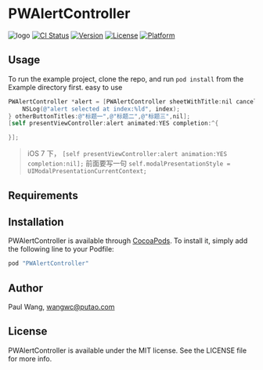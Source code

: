 # PWAlertController

![logo](https://github.com/wangweicheng7/blog/blob/gh-pages/images/logo.png)
[![CI Status](http://img.shields.io/travis/陌上一梦觅琴音/PWAlertController.svg?style=flat)](https://travis-ci.org/陌上一梦觅琴音/PWAlertController)
[![Version](https://img.shields.io/cocoapods/v/PWAlertController.svg?style=flat)](http://cocoapods.org/pods/PWAlertController)
[![License](https://img.shields.io/cocoapods/l/PWAlertController.svg?style=flat)](http://cocoapods.org/pods/PWAlertController)
[![Platform](https://img.shields.io/cocoapods/p/PWAlertController.svg?style=flat)](http://cocoapods.org/pods/PWAlertController)

## Usage

To run the example project, clone the repo, and run `pod install` from the Example directory first.
easy to use

``` Objective-C
PWAlertController *alert = [PWAlertController sheetWithTitle:nil cancelButtonTitle:@"取消" destructiveButtonTitle:@"删除" buttonClicked:^(NSUInteger index) {
    NSLog(@"alert selected at index:%ld", index);
} otherButtonTitles:@"标题一",@"标题二",@"标题三",nil];
[self presentViewController:alert animated:YES completion:^{

}];

```

> iOS 7 下， `[self presentViewController:alert animation:YES completion:nil];` 前面要写一句  `self.modalPresentationStyle = UIModalPresentationCurrentContext;` 



## Requirements

## Installation

PWAlertController is available through [CocoaPods](http://cocoapods.org). To install
it, simply add the following line to your Podfile:

```ruby
pod "PWAlertController"
```

## Author

Paul Wang, wangwc@putao.com

## License

PWAlertController is available under the MIT license. See the LICENSE file for more info.
